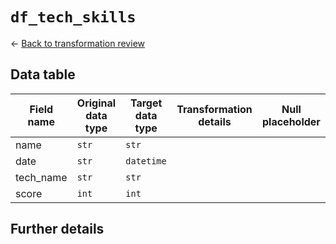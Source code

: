 # `df_tech_skills`

<- [Back to transformation review](../data_transformation_review.md)

## Data table	
| Field name				| Original data type	| Target data type	| Transformation details									| Null placeholder |
|---------------------------|-----------------------|-------------------|-----------------------------------------------------------|------------------|
| name						| `str`					| `str`				|															|                  |
| date						| `str`					| `datetime`		|															|                  |
| tech_name					| `str`					| `str`				|															|		           |
| score						| `int`					| `int`				|															|		           |

## Further details